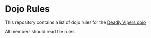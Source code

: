 Dojo Rules
==========

This repository contains a list of dojo rules for the [Deadly Vipers dojo](https://github.com/deadlyvipers)

All members should read the rules
